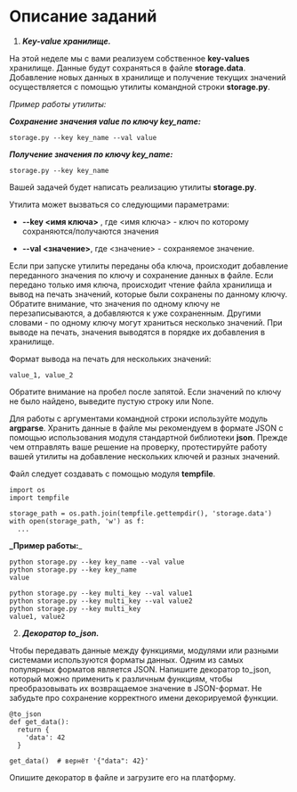 # Описание заданий

1. **_Key-value хранилище._**

На этой неделе мы с вами реализуем собственное **key-values** хранилище. Данные будут сохраняться в файле 
**storage.data**. Добавление новых данных в хранилище и получение текущих значений осуществляется с помощью 
утилиты командной строки **storage.py**.

_Пример работы утилиты:_

**_Сохранение значения value по ключу key_name:_**

```
storage.py --key key_name --val value
```

**_Получение значения по ключу key_name:_**

```
storage.py --key key_name
```

Вашей задачей будет написать реализацию утилиты **storage.py**.

Утилита может вызваться со следующими параметрами:

- **--key <имя ключа>** , где <имя ключа> - ключ по которому сохраняются/получаются значения

- **--val <значение>**, где <значение> - сохраняемое значение.

Если при запуске утилиты переданы оба ключа, происходит добавление переданного значения по ключу и сохранение данных в 
файле. Если передано только имя ключа, происходит чтение файла хранилища и вывод на печать значений, которые были 
сохранены по данному ключу.  Обратите внимание, что значения по одному ключу не перезаписываются, а добавляются к уже 
сохраненным. Другими словами - по одному ключу могут храниться несколько значений. При выводе на печать, значения 
выводятся в порядке их добавления в хранилище. 

Формат вывода на печать для нескольких значений:  

```
value_1, value_2
```

Обратите внимание на пробел после запятой. Если значений по ключу не было найдено, выведите пустую строку или None.

Для работы с аргументами командной строки используйте модуль **argparse**. Хранить данные в файле мы рекомендуем в 
формате JSON с помощью использования модуля стандартной библиотеки **json**. Прежде чем отправлять ваше решение на 
проверку, протестируйте работу вашей утилиты на добавление нескольких ключей и разных значений.

Файл следует создавать с помощью модуля **tempfile**. 

```
import os
import tempfile

storage_path = os.path.join(tempfile.gettempdir(), 'storage.data')
with open(storage_path, 'w') as f:
  ...
```

**_Пример работы:**_

```
python storage.py --key key_name --val value
python storage.py --key key_name
value

python storage.py --key multi_key --val value1
python storage.py --key multi_key --val value2
python storage.py --key multi_key
value1, value2
```

2. **_Декоратор to_json._**

Чтобы передавать данные между функциями, модулями или разными системами используются форматы данных. Одним из самых 
популярных форматов является JSON. Напишите декоратор to_json, который можно применить к различным функциям, чтобы 
преобразовывать их возвращаемое значение в JSON-формат. Не забудьте про сохранение корректного имени декорируемой 
функции.

```
@to_json
def get_data():
  return {
    'data': 42
  }
  
get_data()  # вернёт '{"data": 42}'
```

Опишите декоратор в файле и загрузите его на платформу.
